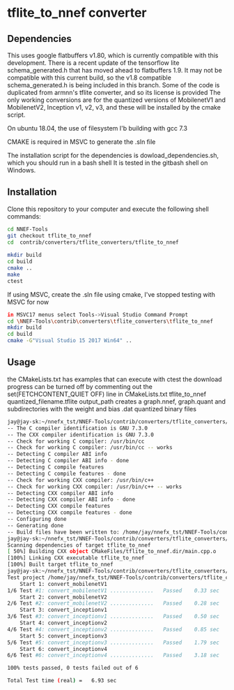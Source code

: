 # tflite_to_nnef converter

 
## Dependencies
This uses google flatbuffers v1.80, which is currently compatible with this development.
There is a recent update of the tensorflow lite schema_generated.h that has moved ahead to flatbuffers 1.9.
It may not be compatible with this current build, so the v1.8 compatible schema_generated.h is being included in this branch. 
Some of the code is duplicated from armnn's tflite converter, and so its license is provided
The only working conversions are for the quantized versions of MobilenetV1 and MobilenetV2, Inception v1, v2, v3, 
and these will be installed by the cmake script.

On ubuntu 18.04, the use of filesystem I'b building with gcc 7.3  
 
CMAKE is required in MSVC to generate the .sln file

The installation script for the dependencies is dowload_dependencies.sh, which you should run in a bash shell
It is tested in the gitbash shell on Windows.
## Installation
Clone this repository to your computer and execute the following shell commands:
```sh
cd NNEF-Tools
git checkout tflite_to_nnef
cd  contrib/converters/tflite_converters/tflite_to_nnef
 
mkdir build
cd build
cmake ..
make
ctest
```
If using MSVC, create the .sln file using cmake,  I've stopped  testing with MSVC for now
```sh
in MSVC17 menus select Tools->Visual Studio Command Prompt
cd \NNEF-Tools\contrib\converters\tflite_converters\tflite_to_nnef
mkdir build
cd build
cmake -G"Visual Studio 15 2017 Win64" ..

```
 
## Usage
the CMakeLists.txt has examples that can execute with ctest
the download progress can be turned off by commenting out the set(FETCHCONTENT_QUIET OFF) line in CMakeLists.txt
tflite_to_nnef quantized_filename.tflite output_path
creates a graph.nnef, graph.quant and subdirectories with the weight and bias .dat quantized binary files
```sh
jay@jay-sk:~/nnefx_tst/NNEF-Tools/contrib/converters/tflite_converters/tflite_to_nnef/build$ cmake ..
-- The C compiler identification is GNU 7.3.0
-- The CXX compiler identification is GNU 7.3.0
-- Check for working C compiler: /usr/bin/cc
-- Check for working C compiler: /usr/bin/cc -- works
-- Detecting C compiler ABI info
-- Detecting C compiler ABI info - done
-- Detecting C compile features
-- Detecting C compile features - done
-- Check for working CXX compiler: /usr/bin/c++
-- Check for working CXX compiler: /usr/bin/c++ -- works
-- Detecting CXX compiler ABI info
-- Detecting CXX compiler ABI info - done
-- Detecting CXX compile features
-- Detecting CXX compile features - done
-- Configuring done
-- Generating done
-- Build files have been written to: /home/jay/nnefx_tst/NNEF-Tools/contrib/converters/tflite_converters/tflite_to_nnef/build
jay@jay-sk:~/nnefx_tst/NNEF-Tools/contrib/converters/tflite_converters/tflite_to_nnef/build$ make
Scanning dependencies of target tflite_to_nnef
[ 50%] Building CXX object CMakeFiles/tflite_to_nnef.dir/main.cpp.o
[100%] Linking CXX executable tflite_to_nnef
[100%] Built target tflite_to_nnef
jay@jay-sk:~/nnefx_tst/NNEF-Tools/contrib/converters/tflite_converters/tflite_to_nnef/build$ ctest
Test project /home/jay/nnefx_tst/NNEF-Tools/contrib/converters/tflite_converters/tflite_to_nnef/build
    Start 1: convert_mobilenetV1
1/6 Test #1: convert_mobilenetV1 ..............   Passed    0.33 sec
    Start 2: convert_mobilenetV2
2/6 Test #2: convert_mobilenetV2 ..............   Passed    0.28 sec
    Start 3: convert_inceptionv1
3/6 Test #3: convert_inceptionv1 ..............   Passed    0.50 sec
    Start 4: convert_inceptionv2
4/6 Test #4: convert_inceptionv2 ..............   Passed    0.85 sec
    Start 5: convert_inceptionv3
5/6 Test #5: convert_inceptionv3 ..............   Passed    1.79 sec
    Start 6: convert_inceptionv4
6/6 Test #6: convert_inceptionv4 ..............   Passed    3.18 sec

100% tests passed, 0 tests failed out of 6

Total Test time (real) =   6.93 sec
```
 